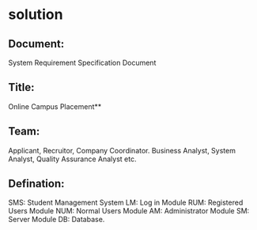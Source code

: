 # solution
## Document:
System Requirement Specification Document
## Title: 
Online Campus Placement**

## Team:
Applicant, Recruitor, Company Coordinator. Business Analyst, System Analyst, Quality Assurance Analyst etc.

## Defination:
SMS: Student Management System
LM: Log in Module
RUM: Registered Users Module
NUM: Normal Users Module
AM: Administrator Module
SM: Server Module
DB: Database.
